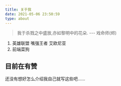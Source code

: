 ```yaml
---
title: 关于我
date: 2021-05-06 23:50:59
type: about
---
```


> 我于杀戮之中盛放,亦如黎明中的花朵. --- 戏命师(烬)


1. 英雄联盟 嘴强王者 艾欧尼亚<br>
2. 前端菜狗

## 目前在有赞

还没有想好怎么介绍我自己就写这些吧......
